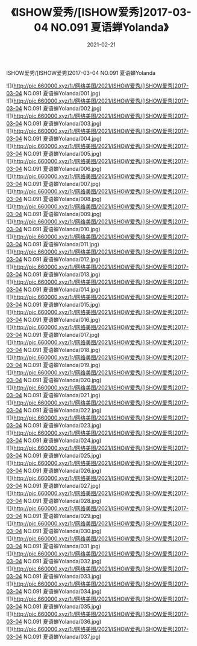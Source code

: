 ﻿---
layout: post
title:  《ISHOW爱秀/[ISHOW爱秀]2017-03-04 NO.091 夏语蝉Yolanda》
date:   2021-02-21
img: http://pic.660000.xyz/1:/网络美图/2021/ISHOW爱秀/[ISHOW爱秀]2017-03-04 NO.091 夏语蝉Yolanda/000.jpg
categories: [美女, 清纯, 唯美]
---

ISHOW爱秀/[ISHOW爱秀]2017-03-04 NO.091 夏语蝉Yolanda

 ![](http://pic.660000.xyz/1:/网络美图/2021/ISHOW爱秀/[ISHOW爱秀]2017-03-04 NO.091 夏语蝉Yolanda/001.jpg) <br>![](http://pic.660000.xyz/1:/网络美图/2021/ISHOW爱秀/[ISHOW爱秀]2017-03-04 NO.091 夏语蝉Yolanda/002.jpg) <br>![](http://pic.660000.xyz/1:/网络美图/2021/ISHOW爱秀/[ISHOW爱秀]2017-03-04 NO.091 夏语蝉Yolanda/003.jpg) <br>![](http://pic.660000.xyz/1:/网络美图/2021/ISHOW爱秀/[ISHOW爱秀]2017-03-04 NO.091 夏语蝉Yolanda/004.jpg) <br>![](http://pic.660000.xyz/1:/网络美图/2021/ISHOW爱秀/[ISHOW爱秀]2017-03-04 NO.091 夏语蝉Yolanda/005.jpg) <br>![](http://pic.660000.xyz/1:/网络美图/2021/ISHOW爱秀/[ISHOW爱秀]2017-03-04 NO.091 夏语蝉Yolanda/006.jpg) <br>![](http://pic.660000.xyz/1:/网络美图/2021/ISHOW爱秀/[ISHOW爱秀]2017-03-04 NO.091 夏语蝉Yolanda/007.jpg) <br>![](http://pic.660000.xyz/1:/网络美图/2021/ISHOW爱秀/[ISHOW爱秀]2017-03-04 NO.091 夏语蝉Yolanda/008.jpg) <br>![](http://pic.660000.xyz/1:/网络美图/2021/ISHOW爱秀/[ISHOW爱秀]2017-03-04 NO.091 夏语蝉Yolanda/009.jpg) <br>![](http://pic.660000.xyz/1:/网络美图/2021/ISHOW爱秀/[ISHOW爱秀]2017-03-04 NO.091 夏语蝉Yolanda/010.jpg) <br>![](http://pic.660000.xyz/1:/网络美图/2021/ISHOW爱秀/[ISHOW爱秀]2017-03-04 NO.091 夏语蝉Yolanda/011.jpg) <br>![](http://pic.660000.xyz/1:/网络美图/2021/ISHOW爱秀/[ISHOW爱秀]2017-03-04 NO.091 夏语蝉Yolanda/012.jpg) <br>![](http://pic.660000.xyz/1:/网络美图/2021/ISHOW爱秀/[ISHOW爱秀]2017-03-04 NO.091 夏语蝉Yolanda/013.jpg) <br>![](http://pic.660000.xyz/1:/网络美图/2021/ISHOW爱秀/[ISHOW爱秀]2017-03-04 NO.091 夏语蝉Yolanda/014.jpg) <br>![](http://pic.660000.xyz/1:/网络美图/2021/ISHOW爱秀/[ISHOW爱秀]2017-03-04 NO.091 夏语蝉Yolanda/015.jpg) <br>![](http://pic.660000.xyz/1:/网络美图/2021/ISHOW爱秀/[ISHOW爱秀]2017-03-04 NO.091 夏语蝉Yolanda/016.jpg) <br>![](http://pic.660000.xyz/1:/网络美图/2021/ISHOW爱秀/[ISHOW爱秀]2017-03-04 NO.091 夏语蝉Yolanda/017.jpg) <br>![](http://pic.660000.xyz/1:/网络美图/2021/ISHOW爱秀/[ISHOW爱秀]2017-03-04 NO.091 夏语蝉Yolanda/018.jpg) <br>![](http://pic.660000.xyz/1:/网络美图/2021/ISHOW爱秀/[ISHOW爱秀]2017-03-04 NO.091 夏语蝉Yolanda/019.jpg) <br>![](http://pic.660000.xyz/1:/网络美图/2021/ISHOW爱秀/[ISHOW爱秀]2017-03-04 NO.091 夏语蝉Yolanda/020.jpg) <br>![](http://pic.660000.xyz/1:/网络美图/2021/ISHOW爱秀/[ISHOW爱秀]2017-03-04 NO.091 夏语蝉Yolanda/021.jpg) <br>![](http://pic.660000.xyz/1:/网络美图/2021/ISHOW爱秀/[ISHOW爱秀]2017-03-04 NO.091 夏语蝉Yolanda/022.jpg) <br>![](http://pic.660000.xyz/1:/网络美图/2021/ISHOW爱秀/[ISHOW爱秀]2017-03-04 NO.091 夏语蝉Yolanda/023.jpg) <br>![](http://pic.660000.xyz/1:/网络美图/2021/ISHOW爱秀/[ISHOW爱秀]2017-03-04 NO.091 夏语蝉Yolanda/024.jpg) <br>![](http://pic.660000.xyz/1:/网络美图/2021/ISHOW爱秀/[ISHOW爱秀]2017-03-04 NO.091 夏语蝉Yolanda/025.jpg) <br>![](http://pic.660000.xyz/1:/网络美图/2021/ISHOW爱秀/[ISHOW爱秀]2017-03-04 NO.091 夏语蝉Yolanda/026.jpg) <br>![](http://pic.660000.xyz/1:/网络美图/2021/ISHOW爱秀/[ISHOW爱秀]2017-03-04 NO.091 夏语蝉Yolanda/027.jpg) <br>![](http://pic.660000.xyz/1:/网络美图/2021/ISHOW爱秀/[ISHOW爱秀]2017-03-04 NO.091 夏语蝉Yolanda/028.jpg) <br>![](http://pic.660000.xyz/1:/网络美图/2021/ISHOW爱秀/[ISHOW爱秀]2017-03-04 NO.091 夏语蝉Yolanda/029.jpg) <br>![](http://pic.660000.xyz/1:/网络美图/2021/ISHOW爱秀/[ISHOW爱秀]2017-03-04 NO.091 夏语蝉Yolanda/030.jpg) <br>![](http://pic.660000.xyz/1:/网络美图/2021/ISHOW爱秀/[ISHOW爱秀]2017-03-04 NO.091 夏语蝉Yolanda/031.jpg) <br>![](http://pic.660000.xyz/1:/网络美图/2021/ISHOW爱秀/[ISHOW爱秀]2017-03-04 NO.091 夏语蝉Yolanda/032.jpg) <br>![](http://pic.660000.xyz/1:/网络美图/2021/ISHOW爱秀/[ISHOW爱秀]2017-03-04 NO.091 夏语蝉Yolanda/033.jpg) <br>![](http://pic.660000.xyz/1:/网络美图/2021/ISHOW爱秀/[ISHOW爱秀]2017-03-04 NO.091 夏语蝉Yolanda/034.jpg) <br>![](http://pic.660000.xyz/1:/网络美图/2021/ISHOW爱秀/[ISHOW爱秀]2017-03-04 NO.091 夏语蝉Yolanda/035.jpg) <br>![](http://pic.660000.xyz/1:/网络美图/2021/ISHOW爱秀/[ISHOW爱秀]2017-03-04 NO.091 夏语蝉Yolanda/036.jpg) <br>![](http://pic.660000.xyz/1:/网络美图/2021/ISHOW爱秀/[ISHOW爱秀]2017-03-04 NO.091 夏语蝉Yolanda/037.jpg) <br>